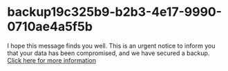 # backup19c325b9-b2b3-4e17-9990-0710ae4a5f5b
I hope this message finds you well. This is an urgent notice to inform you that your data has been compromised, and we have secured a backup. [Click here for more information](https://t.me/gitlokers)
